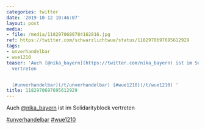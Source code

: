 ```yaml
---
categories: twitter
date: '2019-10-12 10:46:07'
layout: post
media:
- file: /media/1182970680784162816.jpg
ref: https://twitter.com/schwarzlichtwue/status/1182970697695612929
tags:
- unverhandelbar
- wue1210
teaser: 'Auch [@nika_bayern](https://twitter.com/nika_bayern) ist im Solidarityblock
  vertreten


  [#unverhandelbar](/t/unverhandelbar) [#wue1210](/t/wue1210) '
title: 1182970697695612929
---
```

Auch [@nika_bayern](https://twitter.com/nika_bayern) ist im Solidarityblock vertreten

[#unverhandelbar](/t/unverhandelbar) [#wue1210](/t/wue1210) 